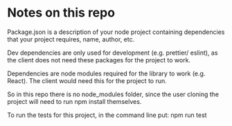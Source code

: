 # Notes on this repo

Package.json is a description of your node project containing dependencies that your project requires, name, author, etc.

Dev dependencies are only used for development (e.g. prettier/ eslint), as the client does not need these packages for the project to work.

Dependencies are node modules required for the library to work (e.g. React). The client would need this for the project to run.

So in this repo there is no node_modules folder, since the user cloning the project will need to run npm install themselves.

To run the tests for this project, in the command line put:
npm run test
